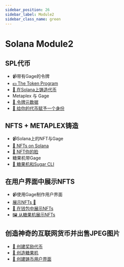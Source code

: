 ```yaml
---
sidebar_position: 26
sidebar_label: Module2
sidebar_class_name: green
---
```


# Solana Module2

## SPL代币

- 📹带有Gage的令牌
- [💵 The Token Program](./spl-token/the-token-program/README.md)
- [🏧 在Solana上铸造代币](./spl-token/mint-token-on-solana/README.md)
- Metaplex 与 Gage
- [🧮 令牌元数据](./spl-token/token-metadata/README.md)
- [🧬 给你的代币赋予一个身份](./spl-token/give-your-token-an-identity/README.md)

## NFTS + METAPLEX铸造

- 📹Solana上的NFT与Gage
- [🎨 NFTs on Solana](./nfts-and-minting-with-metaplex/nfts-one-solana/README.md)
- [🤨 NFT你的脸](./nfts-and-minting-with-metaplex/nft-your-face/README.md)
- 糖果机带Gage
- [🍭 糖果机和Sugar CLI](./nfts-and-minting-with-metaplex/candy-machine-and-the-sugar-cli/README.md)

## 在用户界面中展示NFTS

- 📹使用Gage制作用户界面
- [展示NFTs 💃](./displayings-nfts-in-a-ui/displaying-nfts/README.md)
- [📱 在钱包中展示NFTs](./displayings-nfts-in-a-ui/displaying-nfts-from-a-wallet/README.md)
- [🖼 从糖果机展示NFTs](./displayings-nfts-in-a-ui/displaying-nfts-from-a-candy-machine/README.md)


## 创造神奇的互联网货币并出售JPEG图片


- [🎨 创建奖励代币](./make-magic-internet-money-and-sell-jepgs/create-reward-tokens/README.md)
- [🍬 创造糖果机](./make-magic-internet-money-and-sell-jepgs/create-candy-machine/README.md)
- [🎨 创建铸币用户界面](./make-magic-internet-money-and-sell-jepgs/create-the-minting-ui/README.md)
